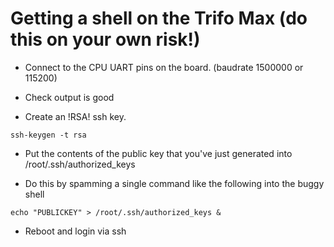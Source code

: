 # Getting a shell on the Trifo Max (do this on your own risk!)

- Connect to the CPU UART pins on the board. (baudrate 1500000 or 115200)

- Check output is good

- Create an !RSA! ssh key.

```
ssh-keygen -t rsa
```

- Put the contents of the public key that you've just generated into /root/.ssh/authorized_keys

- Do this by spamming a single command like the following into the buggy shell

```
echo "PUBLICKEY" > /root/.ssh/authorized_keys &
```

- Reboot and login via ssh
